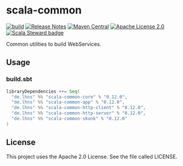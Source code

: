 # scala-common

[![build](https://github.com/lhns/scala-common/actions/workflows/build.yml/badge.svg)](https://github.com/lhns/scala-common/actions/workflows/build.yml)
[![Release Notes](https://img.shields.io/github/release/lhns/scala-common.svg?maxAge=3600)](https://github.com/lhns/scala-common/releases/latest)
[![Maven Central](https://img.shields.io/maven-central/v/de.lhns/scala-common-core_3)](https://search.maven.org/artifact/de.lhns/scala-common-core_3)
[![Apache License 2.0](https://img.shields.io/github/license/lhns/scala-common.svg?maxAge=3600)](https://www.apache.org/licenses/LICENSE-2.0)
[![Scala Steward badge](https://img.shields.io/badge/Scala_Steward-helping-blue.svg?style=flat&logo=data:image/png;base64,iVBORw0KGgoAAAANSUhEUgAAAA4AAAAQCAMAAAARSr4IAAAAVFBMVEUAAACHjojlOy5NWlrKzcYRKjGFjIbp293YycuLa3pYY2LSqql4f3pCUFTgSjNodYRmcXUsPD/NTTbjRS+2jomhgnzNc223cGvZS0HaSD0XLjbaSjElhIr+AAAAAXRSTlMAQObYZgAAAHlJREFUCNdNyosOwyAIhWHAQS1Vt7a77/3fcxxdmv0xwmckutAR1nkm4ggbyEcg/wWmlGLDAA3oL50xi6fk5ffZ3E2E3QfZDCcCN2YtbEWZt+Drc6u6rlqv7Uk0LdKqqr5rk2UCRXOk0vmQKGfc94nOJyQjouF9H/wCc9gECEYfONoAAAAASUVORK5CYII=)](https://scala-steward.org)

Common utilities to build WebServices.

## Usage

### build.sbt

```sbt
libraryDependencies ++= Seq(
  "de.lhns" %% "scala-common-core" % "0.12.0",
  "de.lhns" %% "scala-common-app" % "0.12.0",
  "de.lhns" %% "scala-common-http-client" % "0.12.0",
  "de.lhns" %% "scala-common-http-server" % "0.12.0",
  "de.lhns" %% "scala-common-skunk" % "0.12.0"
)
```

## License

This project uses the Apache 2.0 License. See the file called LICENSE.
